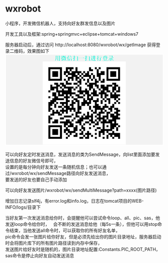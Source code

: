 # wxrobot
  
小程序，开发微信机器人，支持向好友群发信息以及图片  
  
  
开发工具以及框架:spring+springmvc+eclipse+tomcat+windows7  
  
  
服务器启动后，通过访问 http://localhost:8080/wxrobot/wx/getImage 获得登录二维码，效果图如下  
![](https://github.com/xialonglei/wxrobot/blob/master/WXQR.PNG)
  
可以向好友定时发送消息，发送消息的类为SendMessage，向list里面添加要发送信息的好友微信号即可，  
设置的是每分钟向好友发送一条随机信息；也可以通过/wxrobot/wx/sendMessage路径向好友发送消息，  
要发送的好友也要自己手动添加    

可以向好友发送图片/wxrobot/wx/sendMultiMessage?path=xxxx(图片路径)  
  
增加日志记录slf4j，有error.log和info.log，日志在tomcat项目的WEB-INFO/logs/目录下  

当好友第一次发送消息给你时，会提醒他可以尝试命令loop、all、pic、sas，他发送loop命令给你时，  
会不断的发送消息给他（每5s一条），但他可以用stop命令结束，当他发送all命令时，可以获取你的所有好友名单，  
pic命令会发一张图片给你好友，但是必须先给出你的图片目录地址，服务器启动时会将图片库下的所有图片路径读到内存中保存，  
发送图片给好友时是随机的，图片目录地址配置:Constants.PIC_ROOT_PATH，sas命令是停止向好友自动发送消息  
